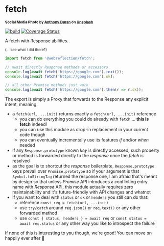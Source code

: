 # fetch

<sup>**Social Media Photo by [Anthony Duran](https://unsplash.com/@dogflirt) on [Unsplash](https://unsplash.com/)**</sup>

[![build](https://github.com/WebReflection/fetch/actions/workflows/node.js.yml/badge.svg)](https://github.com/WebReflection/fetch/actions/workflows/node.js.yml) [![Coverage Status](https://coveralls.io/repos/github/WebReflection/fetch/badge.svg?branch=main)](https://coveralls.io/github/WebReflection/fetch?branch=main)

A fetch with Response abilities.

<sup>(... see what I did there?)</sup>

```js
import fetch from '@webreflection/fetch';

// await directly Response methods or accessors
console.log(await fetch('https://google.com').text());
console.log(await fetch('https://google.com').ok);

// all other Promise methods just work
console.log(await fetch('https://google.com').then(r => r.ok));
```

The export is simply a Proxy that forwards to the Response any explicit intent, meaning:

  * a `fetch(url, ...init)` returns exactly a `fetch(url, ...init)` reference
    * you can do everything you could do already with `fetch` ... **this is fetch** indeed!
    * you can use this module as drop-in replacement in your current code though
    * you can eventually incrementally use its features *if* and/or *when* needed
  * if any `Response.prototype` known *key* is directly accessed, such property or method is forwarded directly to the *response* once the *fetch* is resolved
  * as the goal is to shortcut the *response* boilerplate, `Response.prototype` keys prevail over `Promise.prototype` so if your argument is that `Symbol.toStringTag` returned the response one, I am afraid that's meant by design so that unless *Promise* API introduces a conflicting entry name with *Response* API, this module actually requires zero maintainability and it's future-friendly with API changes and whatnot
  * if you want to deal with `status` or `ok` or `headers` you still can do that:
    * reference `const req = fetch(url, ...init)`
    * use `try/catch` around `req.json()` or `req.text()` or any other forwarded method
    * use `const { status, headers } = await req` or `const status = await req.status` or any other way you like to introspect the failure

If none of this is interesting to you though, we're good! You can move on happily ever after 👋
